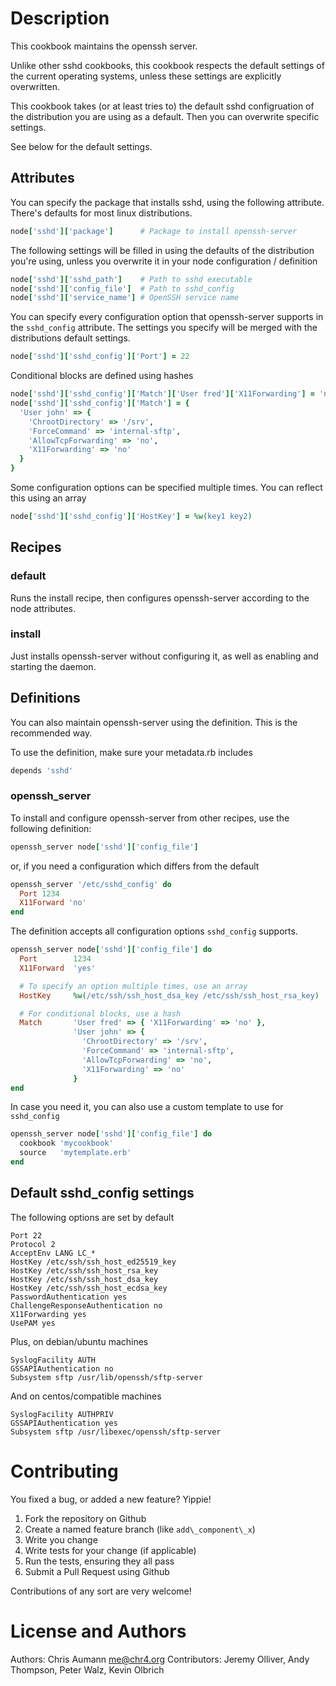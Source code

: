 # Description

This cookbook maintains the openssh server.

Unlike other sshd cookbooks, this cookbook respects the default settings of the
current operating systems, unless these settings are explicitly overwritten.

This cookbook takes (or at least tries to) the default sshd configruation of the
distribution you are using as a default. Then you can overwrite specific
settings.

See below for the default settings.


## Attributes

You can specify the package that installs sshd, using the following attribute.
There's  defaults for most linux distributions.

```ruby
node['sshd']['package']      # Package to install openssh-server
```

The following settings will be filled in using the defaults of the distribution you're using, unless you overwrite it in your node configuration / definition

```ruby
node['sshd']['sshd_path']    # Path to sshd executable
node['sshd']['config_file']  # Path to sshd_config
node['sshd']['service_name'] # OpenSSH service name
```

You can specify every configuration option that openssh-server supports in the
`sshd_config` attribute. The settings you specify will be merged with the
distributions default settings.

```ruby
node['sshd']['sshd_config']['Port'] = 22
```

Conditional blocks are defined using hashes

```ruby
node['sshd']['sshd_config']['Match']['User fred']['X11Forwarding'] = 'no'
node['sshd']['sshd_config']['Match'] = {
  'User john' => {
    'ChrootDirectory' => '/srv',
    'ForceCommand' => 'internal-sftp',
    'AllowTcpForwarding' => 'no',
    'X11Forwarding' => 'no'
  }
}
```

Some configuration options can be specified multiple times. You can reflect this
using an array

```ruby
node['sshd']['sshd_config']['HostKey'] = %w(key1 key2)
```


## Recipes

### default

Runs the install recipe, then configures openssh-server according to the node attributes.

### install

Just installs openssh-server without configuring it, as well as enabling and starting the daemon.


## Definitions

You can also maintain openssh-server using the definition. This is the
recommended way.

To use the definition, make sure your metadata.rb includes

```ruby
depends 'sshd'
```

### openssh\_server

To install and configure openssh-server from other recipes, use the following definition:

```ruby
openssh_server node['sshd']['config_file']
```

or, if you need a configuration which differs from the default

```ruby
openssh_server '/etc/sshd_config' do
  Port 1234
  X11Forward 'no'
end
```

The definition accepts all configuration options `sshd_config` supports.

```ruby
openssh_server node['sshd']['config_file'] do
  Port        1234
  X11Forward  'yes'

  # To specify an option multiple times, use an array
  HostKey     %w(/etc/ssh/ssh_host_dsa_key /etc/ssh/ssh_host_rsa_key)

  # For conditional blocks, use a hash
  Match       'User fred' => { 'X11Forwarding' => 'no' },
              'User john' => {
                'ChrootDirectory' => '/srv',
                'ForceCommand' => 'internal-sftp',
                'AllowTcpForwarding' => 'no',
                'X11Forwarding' => 'no'
              }
end
```

In case you need it, you can also use a custom template to use for `sshd_config`

```ruby
openssh_server node['sshd']['config_file'] do
  cookbook 'mycookbook'
  source   'mytemplate.erb'
end
```


## Default sshd\_config settings

The following options are set by default

```
Port 22
Protocol 2
AcceptEnv LANG LC_*
HostKey /etc/ssh/ssh_host_ed25519_key
HostKey /etc/ssh/ssh_host_rsa_key
HostKey /etc/ssh/ssh_host_dsa_key
HostKey /etc/ssh/ssh_host_ecdsa_key
PasswordAuthentication yes
ChallengeResponseAuthentication no
X11Forwarding yes
UsePAM yes
```

Plus, on debian/ubuntu machines

```
SyslogFacility AUTH
GSSAPIAuthentication no
Subsystem sftp /usr/lib/openssh/sftp-server
```

And on centos/compatible machines

```
SyslogFacility AUTHPRIV
GSSAPIAuthentication yes
Subsystem sftp /usr/libexec/openssh/sftp-server
```

# Contributing

You fixed a bug, or added a new feature? Yippie!

1. Fork the repository on Github
2. Create a named feature branch (like `add\_component\_x`)
3. Write you change
4. Write tests for your change (if applicable)
5. Run the tests, ensuring they all pass
6. Submit a Pull Request using Github

Contributions of any sort are very welcome!

# License and Authors

Authors: Chris Aumann <me@chr4.org>
Contributors: Jeremy Olliver, Andy Thompson, Peter Walz, Kevin Olbrich
